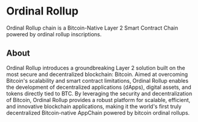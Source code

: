 # Ordinal Rollup
Ordinal Rollup chain is a Bitcoin-Native Layer 2 Smart Contract Chain powered by ordinal rollup inscriptions.

## About
Ordinal Rollup introduces a groundbreaking Layer 2 solution built on the most secure and decentralized blockchain: Bitcoin. Aimed at overcoming Bitcoin's scalability and smart contract limitations, Ordinal Rollup enables the development of decentralized applications (dApps), digital assets, and tokens directly tied to BTC. By leveraging the security and decentralization of Bitcoin, Ordinal Rollup provides a robust platform for scalable, efficient, and innovative blockchain applications, making it the world's first truly decentralized Bitcoin-native AppChain powered by bitcoin ordinal rollups.